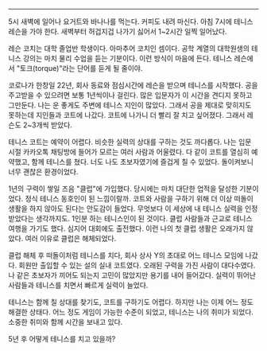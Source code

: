 ---

5시 새벽에 일어나 요거트와 바나나를 먹는다. 커피도 내려 마신다. 아침 7시에 테니스 레슨을 가야 한다. 새벽부터 허겁지겁 나가기 싫어서 1~2시간 일찍 일어났다.

레슨 코치는 대학 졸업반 학생이다. 아마추어 코치인 셈이다. 공학 계열의 대학원생의 테니스 강의는 마치 물리 수업을 듣는 기분이다. 이런 방식이 마음에 든다. 테니스 레슨에서 "토크(torque)"라는 단어를 듣게 될 줄이야.

코로나가 한창일 22년, 회사 동료와 점심시간에 레슨을 받으며 테니스를 시작했다. 공을 주고받을 수 있으려면 보통 1년씩이나 걸린다. 많은 입문자가 이 시간을 견디지 못하고 그만둔다. 나는 운 좋게도 주변에 테니스 지인이 많았다. 그래서 공을 제대로 맞히지도 못하는데 지인들과 코트에 나갔다. 코트에 나가니 더 빨리 잘 치고 싶어졌다. 그래서 레슨도 2~3개씩 받았다.

테니스 코트는 예약이 어렵다. 비슷한 실력의 상대를 구하는 것도 까다롭다. 나는 입문 시절 카카오톡 채팅방에 들어가 모르는 여러 사람과 어울렸다. 다 같이 코트를 열심히 예약했고, 함께 테니스를 쳤다. 너도 나도 초보자였기에 즐겁게 칠 수 있었다. 돌이켜보니 너무 괜찮은 환경이었다.

1년의 구력이 쌓일 즈음 "클럽"에 가입했다. 당시에는 마치 대단한 업적을 달성한 기분이었다. 정식 테니스 동호인이 된 느낌이랄까. 코트와 사람을 구하기 위해 더 이상 떠돌이 생활을 하지 않아도 된다는 안도감이 들었다. 무엇보다 이 세상에 내 테니스 실력을 인정받았다는 생각까지도. 1인분 하는 테니스인이 된 것이다. 클럽 사람들과 근교로 테니스 여행을 가기도 했다. 심지어 대회에도 출전했다. 이런 나의 첫 클럽 생활은 오래가지 않았다. 여러 이유로 클럽은 해체되었다.

클럽 해체 후 떠돌이처럼 테니스를 치다, 회사 상사 Y의 초대로 어느 테니스 모임에 나갔다. 회원만 출입할 수 있는 설의 실내 코트였다. 오래된 구력을 가진 사람이 대다수였다. 나 같은 초보자가 끼어도 되는지 고민이 많았지만 용기를 내어 들어갔다. 실력이 뛰어난 사람들과 테니스를 치면서 빠르게 실력이 늘었다.

테니스는 함께 칠 상대를 찾기도, 코트를 구하기도 어렵다. 하지만 나는 이제 어느 정도 해결한 상태다. 어느 정도 게임이 가능한 수준이 되었고, 테니스는 나의 취미가 되었다. 소중한 취미와 함께 시간을 보내고 있다.

5년 후 어떻게 테니스를 치고 있을까?